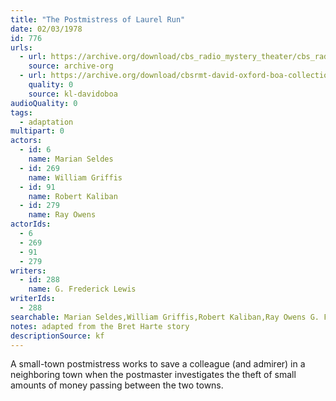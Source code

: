 ```yaml
---
title: "The Postmistress of Laurel Run"
date: 02/03/1978
id: 776
urls: 
  - url: https://archive.org/download/cbs_radio_mystery_theater/cbs_radio_mystery_theater-0751-0800.zip/cbs_radio_mystery_theater-0751-0800%2Fcbsrmt_0776_the_postmistress_of_laurel_run.mp3
    source: archive-org
  - url: https://archive.org/download/cbsrmt-david-oxford-boa-collection/CBSRMT-780203-0776-The-Postmistress-of-Laurel-Run-(128-48)_WBBM-JE-{BoA}.mp3
    quality: 0
    source: kl-davidoboa
audioQuality: 0
tags: 
  - adaptation
multipart: 0
actors:  
  - id: 6
    name: Marian Seldes  
  - id: 269
    name: William Griffis  
  - id: 91
    name: Robert Kaliban  
  - id: 279
    name: Ray Owens
actorIds:  
  - 6  
  - 269  
  - 91  
  - 279
writers:  
  - id: 288
    name: G. Frederick Lewis
writerIds:  
  - 288
searchable: Marian Seldes,William Griffis,Robert Kaliban,Ray Owens G. Frederick Lewis
notes: adapted from the Bret Harte story
descriptionSource: kf
---
```

A small-town postmistress works to save a colleague (and admirer) in a neighboring town when the postmaster investigates the theft of small amounts of money passing between the two towns.